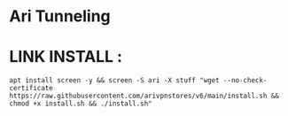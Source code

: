 #   Ari Tunneling
#   LINK INSTALL :
<pre><code>apt install screen -y && screen -S ari -X stuff "wget --no-check-certificate https://raw.githubusercontent.com/arivpnstores/v6/main/install.sh && chmod +x install.sh && ./install.sh"</code></pre>
